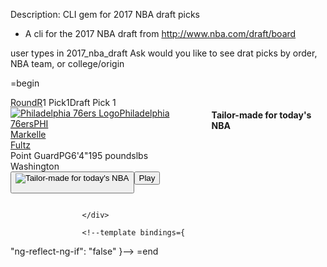 Description: CLI gem for 2017 NBA draft picks

-  A cli for the 2017 NBA draft from http://www.nba.com/draft/board

user types in 2017_nba_draft
Ask would you like to see drat picks by order, NBA team, or college/origin


=begin<div>
                    <!--template bindings={
  "ng-reflect-ng-if": "true"
}--><div ng-reflect-class-name="columns pick1 post" class="columns pick1 post">
                        <div class="row">
                            <div class="column left"><div></div></div>
                            <div ng-reflect-class-name="column title " class="column title "><span class="round"><abbr title="Round"><span class="show-for-sr">Round</span>R</abbr>1</span> <span class="pick"><span class="show-for-sr">Pick</span>1</span><span class="desc">Draft Pick 1</span></div>
                            <div class="column player">
                                <div class="row">
                                    <div class="column shrink logo">
                                        <a ng-reflect-href="/draft/2017/teams/PHI" href="/draft/2017/teams/PHI" ng-reflect-title="Philadelphia 76ers Team Prospect Page" title="Philadelphia 76ers Team Prospect Page"><img ng-reflect-src="//i.cdn.turner.com/nba/nba/assets/logos/teams/secondary/web/PHI.svg" src="//i.cdn.turner.com/nba/nba/assets/logos/teams/secondary/web/PHI.svg" ng-reflect-alt="Philadelphia 76ers Logo" alt="Philadelphia 76ers Logo"><abbr ng-reflect-title="Philadelphia 76ers" title="Philadelphia 76ers"><span class="show-for-sr">Philadelphia 76ers</span>PHI</abbr></a>
                                    </div>
                                    <div class="column text">
                                        <div class="name"><a ng-reflect-href="/draft/2017/prospects/markelle_fultz" href="/draft/2017/prospects/markelle_fultz" ng-reflect-title="Markelle Fultz Prospect Page" title="Markelle Fultz Prospect Page">Markelle <br>Fultz</a><!--template bindings={
  "ng-reflect-ng-if": "false"
}--></div>
                                        <div class="stats"><!--template bindings={
  "ng-reflect-ng-if": "Point Guard"
}--><abbr class="pos"><span class="show-for-sr">Point Guard</span>PG</abbr><!--template bindings={
  "ng-reflect-ng-if": "6'4"
}--><span class="height">6'4"</span><!--template bindings={
  "ng-reflect-ng-if": "195"
}--><span class="weight">195 <abbr><span class="show-for-sr">pounds</span>lbs</abbr></span></div>
                                        <div class="school">Washington</div>
                                    </div>
                                </div>
                            </div>
                            <div class="column video">
                                <!--template bindings={
  "ng-reflect-ng-if": "[object Object]"
}--><button data-open="videoPlayerModal">
                                    <div class="media-object">
                                        <div class="media-object-section middle">
                                            <div class="thumbnail">
                                                <!--template bindings={
  "ng-reflect-ng-if": "https://cdn.nba.net/nba-drupal-prod/styles/landscape/http/nba.cdn.turner.com/nba/big/video/2017/06/22/2bc78ffb-8bcb-4ebf-baa7-2255be4e8d46.nba_1_1280x720.jpg?itok=G4rRF91f"
}--><img ng-reflect-src="https://cdn.nba.net/nba-drupal-prod/styles/landscape/http/nba.cdn.turner.com/nba/big/video/2017/06/22/2bc78ffb-8bcb-4ebf-baa7-2255be4e8d46.nba_1_1280x720.jpg?itok=G4rRF91f" src="https://cdn.nba.net/nba-drupal-prod/styles/landscape/http/nba.cdn.turner.com/nba/big/video/2017/06/22/2bc78ffb-8bcb-4ebf-baa7-2255be4e8d46.nba_1_1280x720.jpg?itok=G4rRF91f" ng-reflect-title="Tailor-made for today's NBA" title="Tailor-made for today's NBA">
                                                <div class="overlay"></div>
                                                <footer>
                                                    <p><button class="nba-player-video__item--play">Play</button></p>
                                                </footer>
                                            </div>
                                        </div>
                                        <div class="media-object-section middle">
                                            <h4>Tailor-made for today's NBA</h4>
                                        </div>
                                    </div>
                                </button>
                            </div>
                            <div class="column right"><div></div></div>
                        </div>

                    </div>

                    <!--template bindings={
  "ng-reflect-ng-if": "false"
}-->
            </div>
            =end
